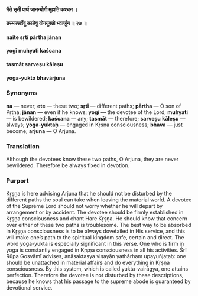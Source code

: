 #### नैते सृती पार्थ जानन्योगी मुह्यति कश्चन ।
#### तस्मात्सर्वेषु कालेषु योगयुक्तो भवार्जुन ॥ २७ ॥

#### naite sṛtī pārtha jānan
#### yogī muhyati kaścana
#### tasmāt sarveṣu kāleṣu
#### yoga-yukto bhavārjuna

### Synonyms

**na** — never; **ete** — these two; **sṛtī** — different paths; **pārtha** — O son of Pṛthā; **jānan** — even if he knows; **yogī** — the devotee of the Lord; **muhyati** — is bewildered; **kaścana** — any; **tasmāt** — therefore; **sarveṣu** **kāleṣu** — always; **yoga**-**yuktaḥ** — engaged in Kṛṣṇa consciousness; **bhava** — just become; **arjuna** — O Arjuna.

### Translation

Although the devotees know these two paths, O Arjuna, they are never bewildered. Therefore be always fixed in devotion.

### Purport

Kṛṣṇa is here advising Arjuna that he should not be disturbed by the different paths the soul can take when leaving the material world. A devotee of the Supreme Lord should not worry whether he will depart by arrangement or by accident. The devotee should be firmly established in Kṛṣṇa consciousness and chant Hare Kṛṣṇa. He should know that concern over either of these two paths is troublesome. The best way to be absorbed in Kṛṣṇa consciousness is to be always dovetailed in His service, and this will make one’s path to the spiritual kingdom safe, certain and direct. The word yoga-yukta is especially significant in this verse. One who is firm in yoga is constantly engaged in Kṛṣṇa consciousness in all his activities. Śrī Rūpa Gosvāmī advises, anāsaktasya viṣayān yathārham upayuñjataḥ: one should be unattached in material affairs and do everything in Kṛṣṇa consciousness. By this system, which is called yukta-vairāgya, one attains perfection. Therefore the devotee is not disturbed by these descriptions, because he knows that his passage to the supreme abode is guaranteed by devotional service.